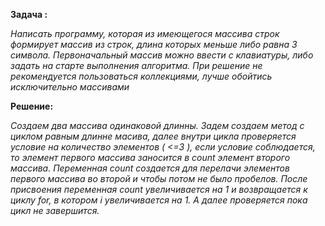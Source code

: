 **Задача :**

*Написать программу, которая из имеющегося массива строк формирует массив из строк, длина которых меньше либо равна 3 символа. Первоначальный массив можно ввести с клавиатуры, либо задать на старте выполнения алгоритма. При решение не рекомендуется пользоваться коллекциями, лучше обойтись исключительно массивами*

**Решение:**

*Создаем два массива одинаковой длинны. Задем создаем метод с циклом равным длинне масива, далее внутри цикла проверяется условие на количество элементов ( <=3 ), если условие соблюдается, то элемент первого массива заносится в count элемент второго массива. Переменная count создается для перелачи элементов первого массива во второй и чтобы потом не было пробелов. После присвоения переменная count увеличивается на 1 и возвращается к циклу for, в котором i увеличивается на 1. А далее проверяется пока цикл не завершится.*